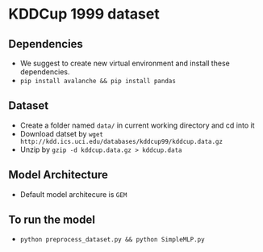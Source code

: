 # KDDCup 1999 dataset 

## Dependencies 
- We suggest to create new virtual environment and install these dependencies. 
- ```pip install avalanche && pip install pandas```
## Dataset
- Create a folder named `data/` in current working directory and cd into it
- Download datset by ``` wget http://kdd.ics.uci.edu/databases/kddcup99/kddcup.data.gz ```
- Unzip by ```gzip -d kddcup.data.gz > kddcup.data ```

## Model Architecture
- Default model architecure is `GEM`

## To run the model 
- ```python preprocess_dataset.py && python SimpleMLP.py```

